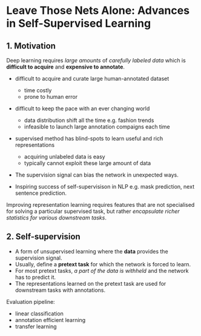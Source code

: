 # Leave Those Nets Alone: Advances in Self-Supervised Learning



## 1. Motivation

Deep learning requires *large amounts* of *carefully labeled data* which is **difficult to acquire** and **expensive to annotate**.

- difficult to acquire and curate large human-annotated dataset
  - time costly
  - prone to human error
- difficult to keep the pace with an ever changing world
  - data distribution shift all the time e.g. fashion trends
  - infeasible to launch large annotation compaigns each time
- supervised method has blind-spots to learn useful and rich representations
  - acquiring unlabeled data is easy
  - typically cannot exploit these large amount of data

-  The supervision signal can bias the network in unexpected ways.
- Inspiring success of self-supervisison in NLP e.g. mask prediction, next sentence prediction.

Improving representation learning requires features that are not specialised for solving a particular supervised task, but rather *encapsulate richer statistics for various downstream tasks*.



## 2. Self-supervision

- A form of unsupervised learning where the **data** provides the supervision signal.
- Usually, define a **pretext task** for which the network is forced to learn.
- For most pretext tasks, *a part of the data is withheld* and the network has to predict it.
-  The representations learned on the pretext task are used for downstream tasks with annotations.

Evaluation pipeline:

- linear classification
- annotation efficient learning
- transfer learning